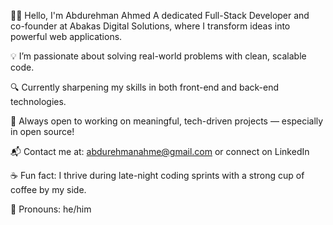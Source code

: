 👨‍💻 Hello, I'm Abdurehman Ahmed
A dedicated Full-Stack Developer and co-founder at Abakas Digital Solutions, where I transform ideas into powerful web applications.

💡 I’m passionate about solving real-world problems with clean, scalable code.

🔍 Currently sharpening my skills in both front-end and back-end technologies.

🤝 Always open to working on meaningful, tech-driven projects — especially in open source!

📬 Contact me at: abdurehmanahme@gmail.com or connect on LinkedIn

☕ Fun fact: I thrive during late-night coding sprints with a strong cup of coffee by my side.

👤 Pronouns: he/him
